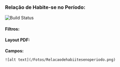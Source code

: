### Relação de Habite-se no Período:
![Build Status](https://travis-ci.org/joemccann/dillinger.svg?branch=master)
#### Filtros:



####   Layout PDF:
**Campos:** 
 
```
![alt text](/Fotos/Relacaodehabiitesenoperiodo.png)